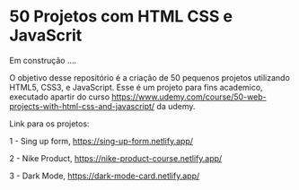 # 50 Projetos com HTML CSS e JavaScrit

Em construção ....

O  objetivo desse repositório é a criação de 50 pequenos projetos utilizando HTML5, CSS3, e JavaScript. Esse é um projeto para fins academico,
executado apartir do curso https://www.udemy.com/course/50-web-projects-with-html-css-and-javascript/ da udemy.
 
Link para os projetos:

1 - Sing up form, https://sing-up-form.netlify.app/

2 - Nike Product, https://nike-product-course.netlify.app/

3 - Dark Mode, https://dark-mode-card.netlify.app/
